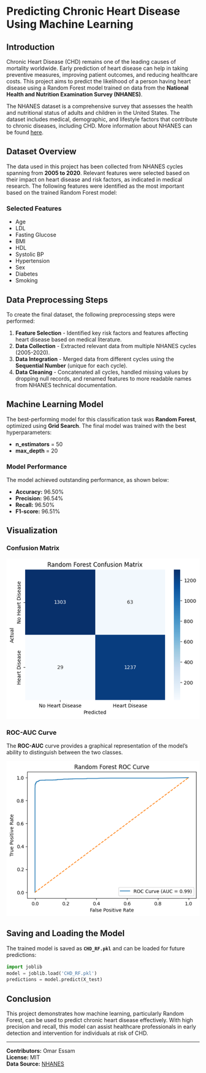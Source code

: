 # Predicting Chronic Heart Disease Using Machine Learning

## Introduction
Chronic Heart Disease (CHD) remains one of the leading causes of mortality worldwide. Early prediction of heart disease can help in taking preventive measures, improving patient outcomes, and reducing healthcare costs. This project aims to predict the likelihood of a person having heart disease using a Random Forest model trained on data from the **National Health and Nutrition Examination Survey (NHANES)**.

The NHANES dataset is a comprehensive survey that assesses the health and nutritional status of adults and children in the United States. The dataset includes medical, demographic, and lifestyle factors that contribute to chronic diseases, including CHD. More information about NHANES can be found [here](https://www.cdc.gov/nchs/nhanes/index.htm).

## Dataset Overview
The data used in this project has been collected from NHANES cycles spanning from **2005 to 2020**. Relevant features were selected based on their impact on heart disease and risk factors, as indicated in medical research. The following features were identified as the most important based on the trained Random Forest model:

### Selected Features
- Age
- LDL
- Fasting Glucose
- BMI
- HDL
- Systolic BP
- Hypertension
- Sex
- Diabetes
- Smoking

## Data Preprocessing Steps
To create the final dataset, the following preprocessing steps were performed:
1. **Feature Selection** - Identified key risk factors and features affecting heart disease based on medical literature.
2. **Data Collection** - Extracted relevant data from multiple NHANES cycles (2005-2020).
3. **Data Integration** - Merged data from different cycles using the **Sequential Number** (unique for each cycle).
4. **Data Cleaning** - Concatenated all cycles, handled missing values by dropping null records, and renamed features to more readable names from NHANES technical documentation.

## Machine Learning Model
The best-performing model for this classification task was **Random Forest**, optimized using **Grid Search**. The final model was trained with the best hyperparameters:
- **n_estimators** = 50
- **max_depth** = 20

### Model Performance
The model achieved outstanding performance, as shown below:
- **Accuracy:** 96.50%
- **Precision:** 96.54%
- **Recall:** 96.50%
- **F1-score:** 96.51%

## Visualization
### Confusion Matrix

![Confusion Matrix](https://github.com/omarEssam-11/Chronic_Heart_Disease_NHANES/blob/main/src/mx.png)

### ROC-AUC Curve
The **ROC-AUC** curve provides a graphical representation of the model’s ability to distinguish between the two classes.

![ROC-AUC Curve](https://github.com/omarEssam-11/Chronic_Heart_Disease_NHANES/blob/main/src/roc-auc.png)


## Saving and Loading the Model
The trained model is saved as **`CHD_RF.pkl`** and can be loaded for future predictions:
```python
import joblib
model = joblib.load('CHD_RF.pkl')
predictions = model.predict(X_test)
```

## Conclusion
This project demonstrates how machine learning, particularly Random Forest, can be used to predict chronic heart disease effectively. With high precision and recall, this model can assist healthcare professionals in early detection and intervention for individuals at risk of CHD.

---
**Contributors:** Omar Essam  
**License:** MIT  
**Data Source:** [NHANES](https://www.cdc.gov/nchs/nhanes/index.htm)

